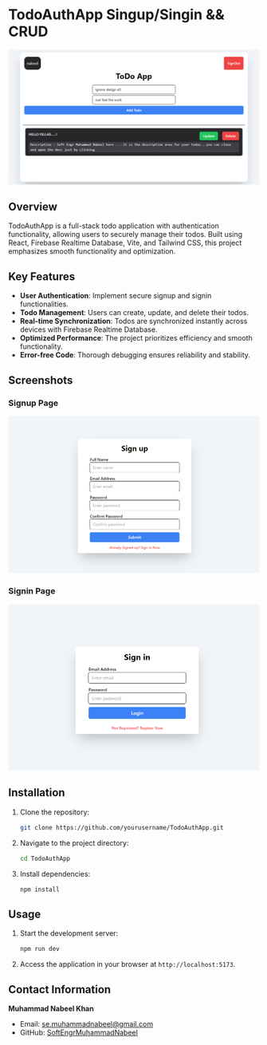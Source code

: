# TodoAuthApp Singup/Singin && CRUD

![TODO AUTH APP preview](public/img3.png)

## Overview

TodoAuthApp is a full-stack todo application with authentication functionality, allowing users to securely manage their todos. Built using React, Firebase Realtime Database, Vite, and Tailwind CSS, this project emphasizes smooth functionality and optimization.

## Key Features

- **User Authentication**: Implement secure signup and signin functionalities.
- **Todo Management**: Users can create, update, and delete their todos.
- **Real-time Synchronization**: Todos are synchronized instantly across devices with Firebase Realtime Database.
- **Optimized Performance**: The project prioritizes efficiency and smooth functionality.
- **Error-free Code**: Thorough debugging ensures reliability and stability.

## Screenshots

### Signup Page

![Signup Page](public/img1.png)

### Signin Page

![Signin Page](public/img2.png)

## Installation

1. Clone the repository:

   ```bash
   git clone https://github.com/yourusername/TodoAuthApp.git
   ```

2. Navigate to the project directory:

   ```bash
   cd TodoAuthApp
   ```

3. Install dependencies:

   ```bash
   npm install
   ```

## Usage

1. Start the development server:

   ```bash
   npm run dev
   ```

2. Access the application in your browser at `http://localhost:5173`.

## Contact Information

**Muhammad Nabeel Khan**
- Email: [se.muhammadnabeel@gmail.com](mailto:se.muhammadnabeel@gmail.com)
- GitHub: [SoftEngrMuhammadNabeel](https://[github.com/yourusername](https://github.com/softengrmuhammadnabeel/))
